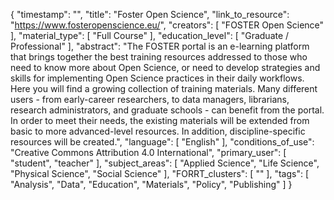 {
    "timestamp": "",
    "title": "Foster Open Science",
    "link_to_resource": "https://www.fosteropenscience.eu/",
    "creators": [
        "FOSTER Open Science"
    ],
    "material_type": [
        "Full Course"
    ],
    "education_level": [
        "Graduate / Professional"
    ],
    "abstract": "The FOSTER portal is an e-learning platform that brings together the best training resources addressed to those who need to know more about Open Science, or need to develop strategies and skills for implementing Open Science practices in their daily workflows. Here you will find a growing collection of training materials. Many different users - from early-career researchers, to data managers, librarians, research administrators, and graduate schools - can benefit from the portal. In order to meet their needs, the existing materials will be extended from basic to more advanced-level resources. In addition, discipline-specific resources will be created.",
    "language": [
        "English"
    ],
    "conditions_of_use": "Creative Commons Attribution 4.0 International",
    "primary_user": [
        "student",
        "teacher"
    ],
    "subject_areas": [
        "Applied Science",
        "Life Science",
        "Physical Science",
        "Social Science"
    ],
    "FORRT_clusters": [
        ""
    ],
    "tags": [
        "Analysis",
        "Data",
        "Education",
        "Materials",
        "Policy",
        "Publishing"
    ]
}